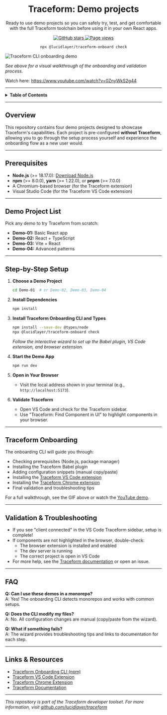<h1 align="center">Traceform: Demo projects</h1>
<p align="center">Ready to use demo projects so you can safely try, test, and get comfortable with the full Traceform toolchain before using it in your own React apps.</p> 



<p align="center">
  <a href="https://github.com/lucidlayer/demo/stargazers">
    <img src="https://img.shields.io/github/stars/lucidlayer/demo?style=social" alt="GitHub stars" />
  </a>
  <a href="https://github.com/lucidlayer/demo">
    <img src="https://visitor-badge.laobi.icu/badge?page_id=lucidlayer.demo" alt="Page views" />
  </a>
</p>


<p align="center">
  <code>npx @lucidlayer/traceform-onboard check</code><br/> 
</p>

![Traceform CLI onboarding demo](.github/demo.gif)

*See above for a visual walkthrough of the onboarding and validation process.*

Watch here: https://www.youtube.com/watch?v=0ZnyWkS2g44

---

<details>
<summary><strong>Table of Contents</strong></summary>

- [Overview](#overview)
- [Prerequisites](#prerequisites)
- [Demo Project List](#demo-project-list)
- [Step-by-Step Setup](#step-by-step-setup)
- [Traceform Onboarding](#traceform-onboarding)
- [Validation & Troubleshooting](#validation--troubleshooting)
- [FAQ](#faq)
- [Links & Resources](#links--resources)

</details>

---

## Overview

This repository contains four demo projects designed to showcase Traceform's capabilities. Each project is pre-configured **without Traceform**, allowing you to go through the setup process yourself and experience the onboarding flow as a new user would.

---

## Prerequisites

- **Node.js** (>= 18.17.0): [Download Node.js](https://nodejs.org/)
- **npm** (>= 8.0.0), **yarn** (>= 1.22.0), or **pnpm** (>= 7.0.0)
- A Chromium-based browser (for the Traceform extension)
- Visual Studio Code (for the Traceform VS Code extension)

---

## Demo Project List

Pick any demo to try Traceform from scratch:

- **Demo-01:** Basic React app
- **Demo-02:** React + TypeScript
- **Demo-03:** Vite + React
- **Demo-04:** Advanced patterns

---

## Step-by-Step Setup

1. **Choose a Demo Project**
   ```bash
   cd Demo-01  # or Demo-02, Demo-03, Demo-04
   ```
2. **Install Dependencies**
   ```bash
   npm install
   ```
3. **Install Traceform Onboarding CLI and Types**
   ```bash
   npm install --save-dev @types/node
   npx @lucidlayer/traceform-onboard check
   ```
   _Follow the interactive wizard to set up the Babel plugin, VS Code extension, and browser extension._

4. **Start the Demo App**
   ```bash
   npm run dev
   ```
5. **Open in Your Browser**
   - Visit the local address shown in your terminal (e.g., `http://localhost:5173`).

6. **Validate Traceform**
   - Open VS Code and check for the Traceform sidebar.
   - Use "Traceform: Find Component in UI" to highlight components in your browser.

---

## Traceform Onboarding

The onboarding CLI will guide you through:
- Checking prerequisites (Node.js, package manager)
- Installing the Traceform Babel plugin
- Adding configuration snippets (manual copy/paste)
- Installing the [Traceform VS Code extension](https://marketplace.visualstudio.com/items?itemName=LucidLayer.traceform-vscode)
- Installing the [Traceform Chrome extension](https://chromewebstore.google.com/detail/giidcepndnnabhfkopmgcnpnnilkaefa)
- Final validation and troubleshooting tips

For a full walkthrough, see the GIF above or watch the [YouTube demo](https://www.youtube.com/watch?v=0ZnyWkS2g44).

---

## Validation & Troubleshooting

- If you see "client connected" in the VS Code Traceform sidebar, setup is complete!
- If components are not highlighted in the browser, double-check:
  - The browser extension is installed and enabled
  - The dev server is running
  - The correct project is open in VS Code
- For more help, see the [Traceform documentation](https://github.com/lucidlayer/traceform) or open an issue.

---

## FAQ

**Q: Can I use these demos in a monorepo?**  
A: Yes! The onboarding CLI detects monorepos and works with common setups.

**Q: Does the CLI modify my files?**  
A: No. All configuration changes are manual (copy/paste from the wizard).

**Q: What if something fails?**  
A: The wizard provides troubleshooting tips and links to documentation for each step.

---

## Links & Resources

- [Traceform Onboarding CLI (npm)](https://www.npmjs.com/package/@lucidlayer/traceform-onboard)
- [Traceform VS Code Extension](https://marketplace.visualstudio.com/items?itemName=LucidLayer.traceform-vscode)
- [Traceform Chrome Extension](https://chromewebstore.google.com/detail/giidcepndnnabhfkopmgcnpnnilkaefa)
- [Traceform Documentation](https://github.com/lucidlayer/traceform)

---

*This repository is part of the Traceform developer toolset. For more information, visit [github.com/lucidlayer/traceform](https://github.com/lucidlayer/traceform)*

